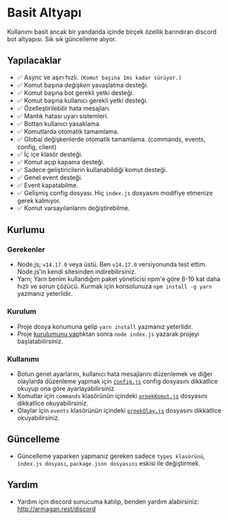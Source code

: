 # Basit Altyapı

Kullanımı basit ancak bir yandanda içinde birçek özellik barındıran discord bot altyapısı. Sık sık güncelleme alıyor.

## Yapılacaklar

- ✅ Async ve aşırı hızlı. `(Komut başına 1ms kadar sürüyor.)`
- ✅ Komut başına _değişken_ yavaşlatma desteği.
- ✅ Komut başına bot gerekli yetki desteği.
- ✅ Komut başına kullanıcı gerekli yetki desteği.
- ✅ Özelleştirilebilir hata mesajları.
- ✅ Mantık hatası uyarı sistemleri.
- ✅ Bottan kullanıcı yasaklama.
- ✅ Komutlarda otomatik tamamlama.
- ✅ Global değişkenlerde otomatik tamamlama. (commands, events, config, client)
- ✅ İç içe klasör desteği.
- ✅ Komut açıp kapama desteği.
- ✅ Sadece geliştiricilerin kullanabildiği komut desteği.
- ✅ Genel event desteği.
- ✅ Event kapatabilme.
- ✅ Gelişmiş config dosyası. Hiç `index.js` dosyasını modifiye etmenize gerek kalmıyor.
- ✅ Komut varsayılanlarını değiştirebilme.

## Kurlumu

### Gerekenler
- Node.js; `v14.17.0` veya üstü. Ben `v14.17.0` versiyonunda test ettim. Node.js'in kendi sitesinden indirebilirsiniz.
- Yarn; Yarn benim kullandığım paket yöneticisi npm'e göre 8-10 kat daha hızlı ve sorun çözücü. Kurmak için konsolunuza `npm install -g yarn` yazmanız yeterlidir.

### Kurulum
- Proje dosya konumuna gelip `yarn install` yazmanız yeterlidir.
- Proje [kurulumunu yap](#kullanımı)tıktan sonra `node index.js` yazarak projeyi başlatabilirsiniz.

### Kullanımı
- Botun genel ayarlarını, kullanıcı hata mesajlarını düzenlemek ve diğer olaylarda düzenleme yapmak için [`config.js`](./config.js) config dosyasını dikkatlice okuyup ona göre ayarlayabilirsiniz.
- Komutlar için `commands` klasörünün içindeki [`ornekKomut.js`](./commands/ornekKomut.js) dosyasını dikkatlice okuyabilirsiniz.
- Olaylar için `events` klasörünün içindeki [`ornekOlay.js`](./events/ornekOlay.js) dosyasını dikkatlice okuyabilirsiniz.

## Güncelleme

- Güncelleme yaparken yapmanız gereken sadece `types klasörünü`, `index.js dosyası`, `package.json dosyasını` eskisi ile değiştirmek.

## Yardım

- Yardım için discord sunucuma katılıp, benden yardım alabirsiniz: http://armagan.rest/discord
